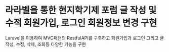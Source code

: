 # 라라벨을 통한 현지학기제 포럼 글 작성 및 수적 회원가입, 로그인 회원정보 변경 구현

Laravel을 이용하여 MVC패턴의 RestfulAPI를 구축하고 회원가입과 로그인 그리고 글 작성, 수정, 삭제, 조회등 다양한 기능을 구현
